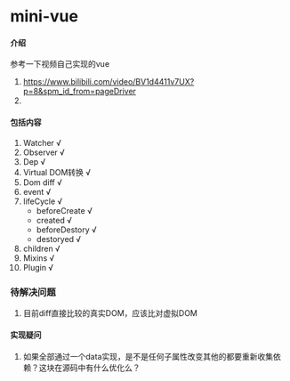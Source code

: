 # mini-vue

#### 介绍
参考一下视频自己实现的vue
1. https://www.bilibili.com/video/BV1d4411v7UX?p=8&spm_id_from=pageDriver
2. 


#### 包括内容
1. Watcher          √
2. Observer         √
3. Dep              √
4. Virtual DOM转换  √
5. Dom diff         √
6. event            √
6. lifeCycle        √
    - beforeCreate  √
    - created       √
    - beforeDestory √
    - destoryed     √
7. children         √
8. Mixins           √
9. Plugin           √

### 待解决问题
1. 目前diff直接比较的真实DOM，应该比对虚拟DOM   
#### 实现疑问
1. 如果全部通过一个data实现，是不是任何子属性改变其他的都要重新收集依赖？这块在源码中有什么优化么？
